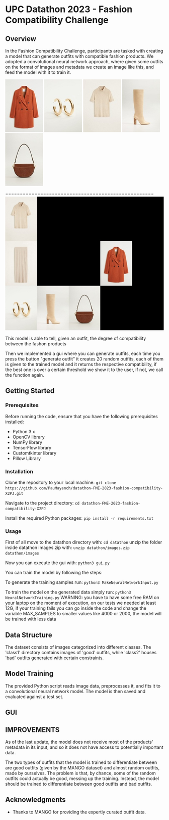# UPC Datathon 2023 - Fashion Compatibility Challenge

## Overview
In the Fashion Compatibility Challenge, participants are tasked with creating a model that can generate outfits with compatible fashion products.
We adopted a convolutional neural network approach, where given some outfits on the format of images and metadata we create an image like this, and feed the model with it to train it. 

![Product1](resources/2019_51030857_20.jpg)
![Product1](resources/2019_53003778_OR.jpg)
![Product1](resources/2019_53023716_07.jpg)
![Product1](resources/2019_53023770_04.jpg)
![Product1](resources/2019_57095923_CU.jpg)

===================================================
![Final Outfit](resources/156.jpg)

This model is able to tell, given an outfit, the degree of compatibility between the fashon products 

Then we implemented a gui where you can generate outfits, each time you press the button "generate outfit" it creates 20 random outfits, each of them is given to the trained model and it returns the respective compatibility, if the best one is over a certain threshold we show it to the user, if not, we call the function again.




## Getting Started

### Prerequisites
Before running the code, ensure that you have the following prerequisites installed:
- Python 3.x
- OpenCV library
- NumPy library
- TensorFlow library
- Customtkinter library
- Pillow Library


### Installation
Clone the repository to your local machine:
`git clone https://github.com/PauMayench/datathon-FME-2023-fashion-compatibility-X2PJ.git`

Navigate to the project directory:
`cd datathon-FME-2023-fashion-compatibility-X2PJ`

Install the required Python packages:
`pip install -r requirements.txt`


### Usage
First of all move to the datathon directory with:
`cd datathon`
unzip the folder inside datathon images.zip with:
`unzip datathon/images.zip datathon/images`

Now you can execute the gui with:
`python3 gui.py`

You can train the model by following the steps:

To generate the training samples run:
`python3 MakeNeuralNetworkInput.py`

To train the model on the generated data simply run:
`python3 NeuralNetworkTraining.py`
WARNING: you have to have some free RAM on your laptop on the moment of execution, on our tests we needed at least 12G, if your training fails you can go inside the code and change the variable MAX_SAMPLES to smaller values like 4000 or 2000, the model will be trained with less data


## Data Structure
The dataset consists of images categorized into different classes. The 'class1' directory contains images of 'good' outfits, while 'class2' houses 'bad' outfits generated with certain constraints.

## Model Training
The provided Python script reads image data, preprocesses it, and fits it to a convolutional neural network model. The model is then saved and evaluated against a test set. 

## GUI





## IMPROVEMENTS

As of the last update, the model does not receive most of the products' metadata in its input, and so it does not have access to potentially important data.

The two types of outfits that the model is trained to differentiate between are good outfits (given by the MANGO dataset) and almost random outfits, made by ourselves. The problem is that, by chance, some of the random outfits could actually be good, messing up the training. Instead, the model should be trained to differentiate between good outfits and bad outfits.



## Acknowledgments
- Thanks to MANGO for providing the expertly curated outfit data.


